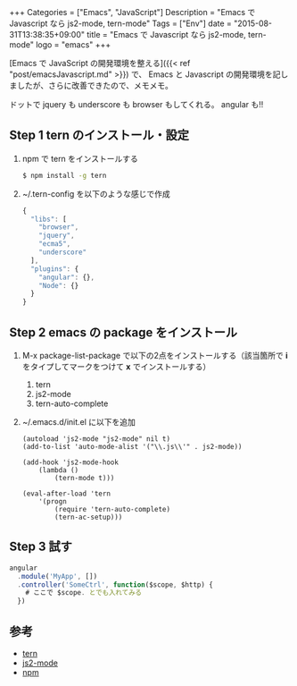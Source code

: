 +++
Categories = ["Emacs", "JavaScript"]
Description = "Emacs で Javascript なら js2-mode, tern-mode"
Tags = ["Env"]
date = "2015-08-31T13:38:35+09:00"
title = "Emacs で Javascript なら js2-mode, tern-mode"
logo = "emacs"
+++

[Emacs で JavaScript の開発環境を整える]({{< ref "post/emacsJavascript.md" >}}) で、
Emacs と Javascript の開発環境を記しましたが、さらに改善できたので、メモメモ。

ドットで jquery も underscore も browser もしてくれる。 angular も!!

<!--more-->

## Step 1 tern のインストール・設定

1. npm で tern をインストールする

    ~~~bash
    $ npm install -g tern
    ~~~

2. ~/.tern-config を以下のような感じで作成

    ~~~javascript
    {
      "libs": [
        "browser",
        "jquery",
        "ecma5",
        "underscore"
      ],
      "plugins": {
        "angular": {},
        "Node": {}
      }
    }
    ~~~

## Step 2 emacs の package をインストール

1. M-x package-list-package で以下の2点をインストールする（該当箇所で **i** をタイプしてマークをつけて **x** でインストールする）
    1.  tern
    2.  js2-mode
    3.  tern-auto-complete
2. ~/.emacs.d/init.el に以下を追加

    ~~~clike
    (autoload 'js2-mode "js2-mode" nil t)
    (add-to-list 'auto-mode-alist '("\\.js\\'" . js2-mode))

    (add-hook 'js2-mode-hook
        (lambda ()
            (tern-mode t)))

    (eval-after-load 'tern
        '(progn
            (require 'tern-auto-complete)
            (tern-ac-setup)))
    ~~~

## Step 3 試す

~~~javascript
angular
  .module('MyApp', [])
  .controller('SomeCtrl', function($scope, $http) {
    # ここで $scope. とでも入れてみる
  })
~~~

## 参考

-   [tern](http://ternjs.net/doc/manual.html)
-   [js2-mode](http://code.google.com/p/js2-mode/)
-   [npm](https://npmjs.org/)
